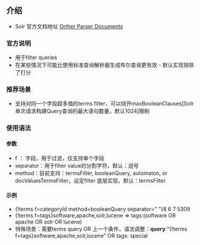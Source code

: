 ## 介绍 
-  Solr 官方文档地址 [Orther Parser Documents](https://solr.apache.org/guide/7_7/other-parsers.html) 


### 官方说明
- 用于filter queries 
- 在某些情况下可能比使用标准查询解析器生成布尔查询更有效 - 默认实现排除了打分


### 推荐场景
- 支持对同一个字段超多值的terms filter，可以绕开maxBooleanClauses[Solr单次请求构建Query查询的最大语句数量，默认1024]限制

### 使用语法
#### 参数
- f ： 字段，用于过滤，仅支持单个字段
- separator：用于filter value的分割字符，默认：逗号
- method：目前支持：termsFilter, booleanQuery, automaton, or docValuesTermsFilter，设定filter 底层实现，默认：termsFilter

#### 示例
- {!terms f=categoryId method=booleanQuery separator=" "}8 6 7 5309
- {!terms f=tags}software,apache,solr,lucene => tags:(software OR apache OR solr OR lucene)
- 特殊场景：需要terms query OR 上一个条件，语法调整：____query____:"{!terms f=tags}software,apache,solr,lucene" OR tags: special
 

